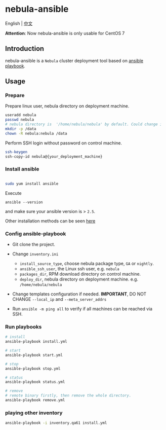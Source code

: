 # nebula-ansible

English | [中文](README_zh.md)

**Attention**: Now nebula-ansible is only usable for CentOS 7

## Introduction

nebula-ansible is a `Nebula` cluster deployment tool based on [ansible playbook](https://docs.ansible.com/ansible/latest/cli/ansible-playbook.html).

## Usage

### Prepare

Prepare linux user, nebula directory on deployment machine.

```bash
useradd nebula
passwd nebula
# nebula directory is  '/home/nebula/nebula' by default. Could change it by yourself.
mkdir -p /data
chown -R nebula:nebula /data
```

Perform SSH login without password on control machine.

```bash
ssh-keygen
ssh-copy-id nebula@{your_deployment_machine}

```

### Install ansible

```bash

sudo yum install ansible

```

Execute

```shell
ansible --version
```

and make sure your ansible version is > `2.5`.

Other installation methods can be seen [here](https://docs.ansible.com/ansible/latest/installation_guide/intro_installation.html)

### Config ansible-playbook

* Git clone the project.
* Change `inventory.ini`
    - `install_source_type`, choose nebula package type, `GA` or `nightly`.
    - `ansible_ssh_user`, the Linux ssh user, e.g. `nebula`
    - `packages_dir`, RPM download directory on control machine.
    - `deploy_dir`, nebula directory on deployment machine. e.g. `/home/nebula/nebula`

* Change templates configuration if needed.  **IMPORTANT**, DO NOT CHANGE `--local_ip` and `--meta_server_addrs`

* Run `ansible -m ping all` to verify if all machines can be reached via SSH.

### Run playbooks

```bash
# install
ansible-playbook install.yml

# start
ansible-playbook start.yml

# stop
ansible-playbook stop.yml

# status
ansible-playbook status.yml

# remove
# remote binary firstly, then remove the whole directory.
ansible-playbook remove.yml

```

### playing other inventory

```bash
ansible-playbook -i inventory.qa61 install.yml
```



